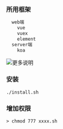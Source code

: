 ### 所用框架
``` bash
  web端 
    vue 
    vuex
    element
  server端
    koa
```
 ![更多说明](https://jzxznb.github.io)
### 安装
```
./install.sh
```
### 增加权限
```
> chmod 777 xxxx.sh
```
